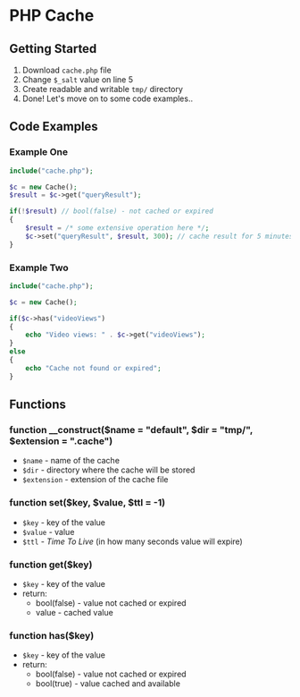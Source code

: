 # PHP Cache
## Getting Started

1. Download `cache.php` file
2. Change `$_salt` value on line 5 
3. Create readable and writable `tmp/` directory
4. Done! Let's move on to some code examples..

## Code Examples
### Example One
```php
include("cache.php");

$c = new Cache();
$result = $c->get("queryResult");

if(!$result) // bool(false) - not cached or expired
{
    $result = /* some extensive operation here */;
    $c->set("queryResult", $result, 300); // cache result for 5 minutes (300 seconds)
}
```

### Example Two
```php
include("cache.php");

$c = new Cache();

if($c->has("videoViews")
{
    echo "Video views: " . $c->get("videoViews");
}
else
{
    echo "Cache not found or expired";
}
```

## Functions
### function __construct($name = "default", $dir = "tmp/", $extension = ".cache")
* `$name` - name of the cache
* `$dir` - directory where the cache will be stored
* `$extension` - extension of the cache file

### function set($key, $value, $ttl = -1)
* `$key` - key of the value
* `$value` - value
* `$ttl` - *Time To Live* (in how many seconds value will expire)

### function get($key)
* `$key` - key of the value
* return:
  * bool(false) - value not cached or expired
  * value - cached value

### function has($key)
* `$key` - key of the value
* return:
  * bool(false) - value not cached or expired
  * bool(true) - value cached and available
